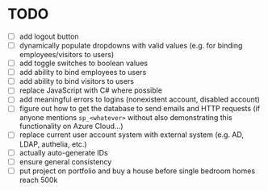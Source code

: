 # TODO
- [ ] add logout button
- [ ] dynamically populate dropdowns with valid values (e.g. for binding employees/visitors to users)
- [ ] add toggle switches to boolean values
- [ ] add ability to bind employees to users
- [ ] add ability to bind visitors to users
- [ ] replace JavaScript with C# where possible
- [ ] add meaningful errors to logins (nonexistent account, disabled account)
- [ ] figure out how to get the database to send emails and HTTP requests (if anyone mentions `sp_<whatever>` without also demonstrating this functionality on Azure Cloud...)
- [ ] replace current user account system with external system (e.g. AD, LDAP, authelia, etc.)
- [ ] actually auto-generate IDs
- [ ] ensure general consistency
- [ ] put project on portfolio and buy a house before single bedroom homes reach 500k